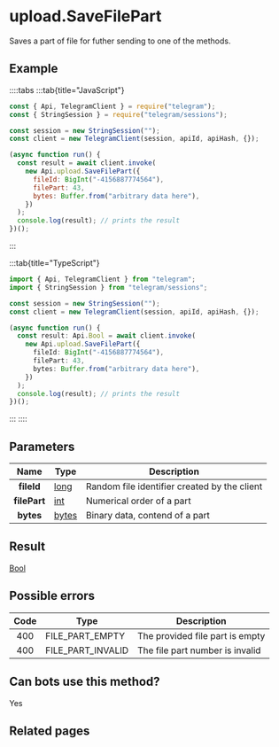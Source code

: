 # upload.SaveFilePart

Saves a part of file for futher sending to one of the methods.

## Example

::::tabs
:::tab{title="JavaScript"}

```js
const { Api, TelegramClient } = require("telegram");
const { StringSession } = require("telegram/sessions");

const session = new StringSession("");
const client = new TelegramClient(session, apiId, apiHash, {});

(async function run() {
  const result = await client.invoke(
    new Api.upload.SaveFilePart({
      fileId: BigInt("-4156887774564"),
      filePart: 43,
      bytes: Buffer.from("arbitrary data here"),
    })
  );
  console.log(result); // prints the result
})();
```

:::

:::tab{title="TypeScript"}

```ts
import { Api, TelegramClient } from "telegram";
import { StringSession } from "telegram/sessions";

const session = new StringSession("");
const client = new TelegramClient(session, apiId, apiHash, {});

(async function run() {
  const result: Api.Bool = await client.invoke(
    new Api.upload.SaveFilePart({
      fileId: BigInt("-4156887774564"),
      filePart: 43,
      bytes: Buffer.from("arbitrary data here"),
    })
  );
  console.log(result); // prints the result
})();
```

:::
::::

## Parameters

|     Name     | Type                                          | Description                                  |
| :----------: | --------------------------------------------- | -------------------------------------------- |
|  **fileId**  | [long](https://core.telegram.org/type/long)   | Random file identifier created by the client |
| **filePart** | [int](https://core.telegram.org/type/int)     | Numerical order of a part                    |
|  **bytes**   | [bytes](https://core.telegram.org/type/bytes) | Binary data, contend of a part               |

## Result

[Bool](https://core.telegram.org/type/Bool)

## Possible errors

| Code | Type              | Description                     |
| :--: | ----------------- | ------------------------------- |
| 400  | FILE_PART_EMPTY   | The provided file part is empty |
| 400  | FILE_PART_INVALID | The file part number is invalid |

## Can bots use this method?

Yes

## Related pages
